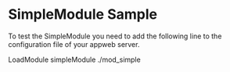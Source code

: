SimpleModule Sample
===

To test the SimpleModule you need to add the following line to the configuration file of your appweb server.

  LoadModule simpleModule ./mod_simple
